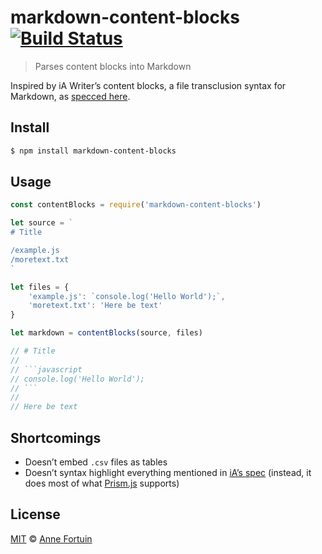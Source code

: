 # markdown-content-blocks [![Build Status](https://travis-ci.org/phortuin/markdown-content-blocks.svg?branch=master)](https://travis-ci.org/phortuin/markdown-content-blocks)

> Parses content blocks into Markdown

Inspired by iA Writer’s content blocks, a file transclusion syntax for Markdown, as [specced here](https://github.com/iainc/Markdown-Content-Blocks).

## Install

```bash
$ npm install markdown-content-blocks
```

## Usage

```javascript
const contentBlocks = require('markdown-content-blocks')

let source = `
# Title

/example.js
/moretext.txt
`

let files = {
	'example.js': `console.log('Hello World');`,
	'moretext.txt': 'Here be text'
}

let markdown = contentBlocks(source, files)

// # Title
//
// ```javascript
// console.log('Hello World');
// ```
//
// Here be text
```

## Shortcomings

- Doesn’t embed `.csv` files as tables
- Doesn’t syntax highlight everything mentioned in [iA’s spec](https://github.com/iainc/Markdown-Content-Blocks/blob/develop/Languages.json) (instead, it does most of what [Prism.js](https://prismjs.com/#languages-list) supports)

## License
[MIT](license) © [Anne Fortuin](https://phortuin.nl/)
